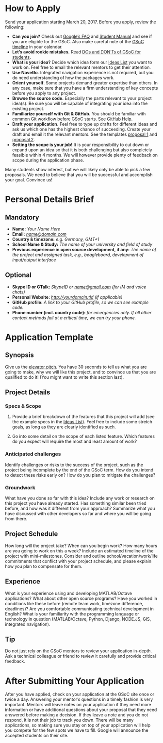
# How to Apply

Send your application starting March 20, 2017. Before you apply, review the following:

* **Can you join?** Check out [Google’s FAQ] and [Student Manual] and see if you are eligible for the GSoC. Also make careful note of the [GSoC timeline] in your calendar.
* **Let’s avoid rookie mistakes.** Read [DOs and DON’Ts of GSoC for students].
* **What is your idea?** Decide which idea form our [Ideas List] you want to work on. Feel free to email the relevant mentors to get their attention.
* **Use NaveGo**. Integrated navigation experience is not required, but you do need understanding of how the packages work.
* **Orient yourself**. Some projects demand greater expertise than others. In any case, make sure that you have a firm understanding of key concepts before you apply to any project. 
* **Browse the source code.** Especially the parts relevant to your project idea(s). Be sure you will be capable of integrating your idea into the existing project.
* **Familiarize yourself with Git & GitHub.** You should be familiar with common Git workflow before GSoC starts. See [GitHub Help].
* **Draft your application.** Feel free to type up drafts for different ideas and ask us which one has the highest chance of succeeding. Create your draft and email it the relevant mentors. See the templates [proposal 1] and [proposal 2].
* **Setting the scope is your job!** It is your responsibility to cut down or expand upon an idea so that it is both challenging but also completely feasible within 4 months. We will however provide plenty of feedback on scope during the application phase.

Many students show interest, but we will likely only be able to pick a few proposals. We need to believe that you will be successful and accomplish your goal. Convince us!


# Personal Details Brief

## Mandatory

* **Name:** *Your Name Here*
* **Email:** *name@domain.com*
* **Country & timezone:** *e.g. Germany, GMT+1*
* **School Name & Study:** *The name of your university and field of study*
* **Previous experience in open source development, if any:** *The name of the project and assigned task, e.g., beagleboard, development of input/output interface*

##  Optional

*    **Skype ID or GTalk:** *SkypeID or name@gmail.com (for IM and voice chats)*
*    **Personal Website:** *http://yourdomain.tld (if applicable)*
*    **GitHub profile:** *A link to your GitHub profile, so we can see example code.*
*    **Phone number (incl. country code):** *for emergencies only. If all other contact methods fail at a critical time, we can try your phone.*

# Application Template

## Synopsis

Give us the [elevator pitch]. You have 30 seconds to tell us what you are going to make, why we will like this project, and to convince us that you are qualified to do it! (You might want to write this section last).

## Project Details

### Specs & Scope

1. Provide a brief breakdown of the features that this project will add (see the example specs in the [Ideas List]). Feel free to include some stretch goals, as long as they are clearly identified as such.
    
2. Go into some detail on the scope of each listed feature. Which features do you expect will require the most and least amount of work?

### Anticipated challenges

Identify challenges or risks to the success of the project, such as the project being incomplete by the end of the GSoC term. How do you intend to detect these risks early on? How do you plan to mitigate the challenges?

### Groundwork

What have you done so far with this idea? Include any work or research on this project you have already started. Has something similar been tried before, and how was it different from your approach? Summarize what you have discussed with other developers so far and where you will be going from there.

## Project Schedule

How long will the project take? When can you begin work? How many hours are you going to work on this a week? Include an estimated timeline of the project with mini-milestones. Consider and outline school/vacation/work/life commitments that conflict with your project schedule, and please explain how you plan to compensate for them.

## Experience

What is your experience using and developing MATLAB/Octave applications? What about other open source programs? Have you worked in conditions like these before (remote team work, timezone difference, deadlines)? Are you comfortable communicating technical development in English? What is your familiarity with the programming language or technology in question (MATLAB/Octave, Python, Django, NODE.JS, GIS, integrated navigation).

## Tip

Do not just rely on the GSoC mentors to review your application in-depth. Ask a technical colleague or friend to review it carefully and provide critical feedback. 

# After Submitting Your Application

After you have applied, check on your application at the GSoC site once or twice a day. Answering your mentor’s questions in a timely fashion is very important. Mentors will leave notes on your application if they need more information or have additional questions about your proposal that they need answered before making a decision. If they leave a note and you do not respond, it is not their job to track you down. There will be many applications, so making sure you stay on top of your application will help you compete for the few spots we have to fill. Google will announce the accepted students on their site. 

[Google’s FAQ]:https://developers.google.com/open-source/gsoc/faq#what_are_the_eligibility_requirements_for_participation "Google’s FAQ"
[Student Manual]:https://developers.google.com/open-source/gsoc/resources/manual "Student Manual"
[GSoC timeline]:https://developers.google.com/open-source/gsoc/timeline "GSoC timeline"
[DOs and DON’Ts of GSoC for students]:http://google-opensource.blogspot.no/2011/03/dos-and-donts-of-google-summer-of-code.html "DOs and DON’Ts of GSoC for students"
[Ideas List]:https://github.com/rodralez/NaveGo/blob/master/GSoC-2017_ideas-list.md "Ideas List" 
[GitHub Help]:https://help.github.com/ "GitHub Help"
[proposal 1]:http://wiki.blender.org/index.php/User:Apinzonf/Gsoc2013/proposal "Proposal example 1"
[proposal 2]:http://www.mertyazicioglu.com/2013/05/02/gsoc-2013-proposal-enhance-profiles-wordpress-org/ "Proposal example 2"
[elevator pitch]:http://en.wikipedia.org/wiki/Elevator_pitch "Elevator pitch"
